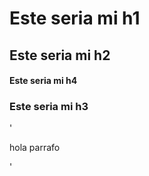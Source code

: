 # Este seria mi h1
## Este seria mi h2
#### Este seria mi h4
### Este seria mi h3

'<div>
  <p>
    hola parrafo
  </p>
  </div>
'
